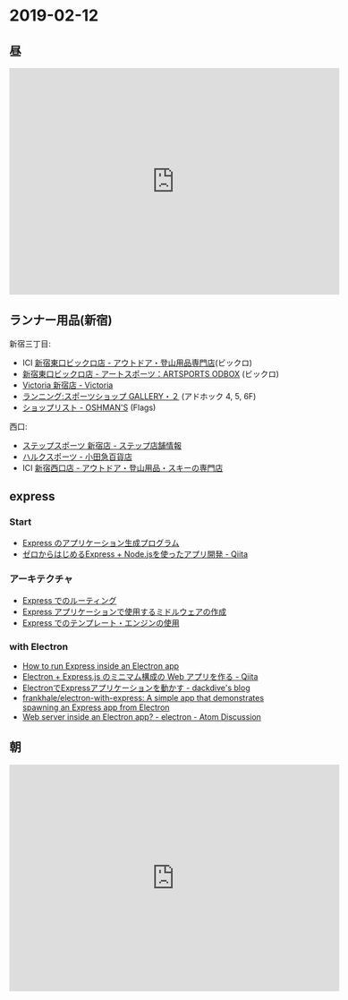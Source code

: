 # 2019-02-12

## 昼

<iframe height='405' width='590' frameborder='0' allowtransparency='true' scrolling='no' src='https://www.strava.com/activities/2142607662/embed/9d6685204ebf1d9f40f97fd7a416e9171d213aed'></iframe>

## ランナー用品(新宿)

新宿三丁目:

- ICI [新宿東口ビックロ店 - アウトドア・登山用品専門店](http://www.ici-sports.com/shop/ishiiyamasen/index.html)(ビックロ)
- [新宿東口ビックロ店 - アートスポーツ：ARTSPORTS ODBOX](http://www.art-sports.jp/shops/shops-shinjuku/) (ビックロ)
- [Victoria 新宿店 - Victoria](http://www.victoria.co.jp/11025/)
- [ランニング:スポーツショップ GALLERY・２](https://www.gallery2.co.jp/category/running) (アドホック 4, 5, 6F)
- [ショップリスト - OSHMAN'S](http://www.oshmans.co.jp/shoplist/) (Flags)

西口:

- [ステップスポーツ 新宿店 - ステップ店舗情報](https://step-japan.jp/shoplist/shoplist_tokyo_s_shinjuku.php)
- [ハルクスポーツ - 小田急百貨店](http://www.odakyu-dept.co.jp/shinjuku/halcsports/)
- ICI [新宿西口店 - アウトドア・登山用品・スキーの専門店](http://www.ici-sports.com/shop/shinjukunishiguchi/index.html)

## express

### Start

- [Express のアプリケーション生成プログラム](https://expressjs.com/ja/starter/generator.html)
- [ゼロからはじめるExpress + Node.jsを使ったアプリ開発 - Qiita](https://qiita.com/nkjm/items/723990c518acfee6e473)

### アーキテクチャ

- [Express でのルーティング](https://expressjs.com/ja/guide/routing.html)
- [Express アプリケーションで使用するミドルウェアの作成](https://expressjs.com/ja/guide/writing-middleware.html)
- [Express でのテンプレート・エンジンの使用](https://expressjs.com/ja/guide/using-template-engines.html)

### with Electron

- [How to run Express inside an Electron app](https://gist.github.com/maximilian-lindsey/a446a7ee87838a62099d/)
- [Electron + Express.js のミニマム構成の Web アプリを作る - Qiita](https://qiita.com/kawanet/items/b0f000766af574bb12fb)
- [ElectronでExpressアプリケーションを動かす - dackdive's blog](https://dackdive.hateblo.jp/entry/2016/02/20/213251)
- [frankhale/electron-with-express: A simple app that demonstrates spawning an Express app from Electron](https://github.com/frankhale/electron-with-express)
- [Web server inside an Electron app? - electron - Atom Discussion](https://discuss.atom.io/t/web-server-inside-an-electron-app/46017/2)


## 朝

<iframe height='405' width='590' frameborder='0' allowtransparency='true' scrolling='no' src='https://www.strava.com/activities/2142429024/embed/c128cc1b6015b5cb6b1a6feef5984c10ce9aee0e'></iframe>
